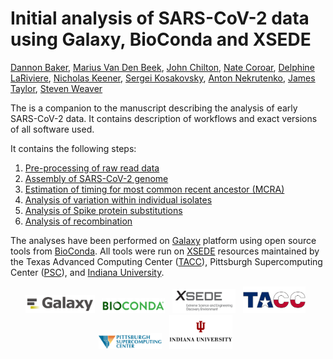 # Initial analysis of SARS-CoV-2 data using Galaxy, BioConda and XSEDE

[Dannon Baker](https://github.com/dannon),
[Marius Van Den Beek](https://github.com/mvdbeek), 
[John Chilton]( https://github.com/jmchilton), 
[Nate Coroar](https://github.com/natefoo), 
[Delphine LaRiviere](https://github.com/Delphine-L), 
[Nicholas Keener](https://github.com/nickeener), 
[Sergei Kosakovsky](https://github.com/spond), 
[Anton Nekrutenko](https://github.com/nekrut), 
[James Taylor](https://github.com/jxtx), 
[Steven Weaver](https://github.com/stevenweaver)

The is a companion to the manuscript describing the analysis of early SARS-CoV-2 data. It contains description of workflows and exact versions of all software used. 

It contains the following steps:

  1. [Pre-processing of raw read data](https://github.com/galaxyproject/SARS-CoV-2/tree/master/PreProcessing)
  2. [Assembly of SARS-CoV-2 genome](https://github.com/galaxyproject/SARS-CoV-2/tree/master/Assembly)
  3. [Estimation of timing for most common recent ancestor (MCRA)](https://github.com/galaxyproject/SARS-CoV-2/tree/master/MCRA)
  4. [Analysis of variation within individual isolates](https://github.com/galaxyproject/SARS-CoV-2/tree/master/Variation)
  5. [Analysis of Spike protein substitutions](https://github.com/galaxyproject/SARS-CoV-2/tree/master/Alignment)
  6. [Analysis of recombination](https://github.com/galaxyproject/SARS-CoV-2/tree/master/Recombination)

  The analyses have been performed on [Galaxy](http://galaxyproject.org) platform using open source tools from [BioConda](https://bioconda.github.io/). All tools were run on [XSEDE](https://www.xsede.org/) resources maintained by the Texas Advanced Computing Center ([TACC](https://www.tacc.utexas.edu/)), Pittsburgh Supercomputing Center ([PSC](https://www.psc.edu/)), and [Indiana University](https://jetstream-cloud.org/).

 <p align="center">
  <a href="https://galaxyproject.org/">  <img src="img/galaxy_logo.png" width= "22%" alt="Galaxy Project" /></a> &nbsp; 
  <a href="https://bioconda.org/">       <img src="img/bioconda_logo.png" width="20%" alt="bioconda" /></a> &nbsp; 
  <a href="https://xsede.org/">          <img src="img/xsede_logo.png" width="20%" alt="XSEDE" /></a> &nbsp;
  <a href="https://www.tacc.utexas.edu/"><img src="img/tacc_logo.png" width="20%" alt="TACC" /></a> &nbsp;
  <a href="https://www.psc.edu/">        <img src="img/psc_logo.jpg" width="20%" alt="PSC" /></a> &nbsp;
  <a href="https://www.iu.edu/">         <img src="img/iu_logo.jpg" width="20%" alt="Indiana Univeristy" /></a> &nbsp;
</p>
